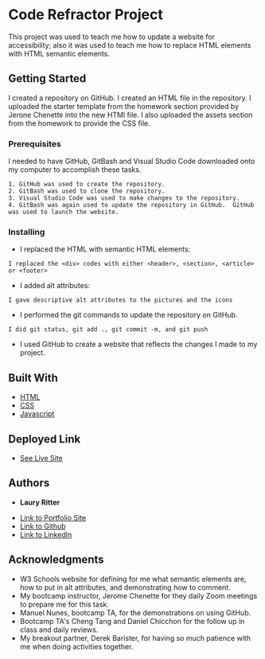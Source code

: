 # Code Refractor Project

This project was used to teach me how to update a website for accessibility; also it was used to teach me how to replace HTML elements with HTML semantic elements.

## Getting Started

I created a repository on GitHub.  I created an HTML file in the repository.  I uploaded the starter template from the homework section provided by Jerone Chenette into the new HTMl file. I also uploaded the assets section from the homework to provide the CSS file.   

### Prerequisites

I needed to have GitHub, GitBash and Visual Studio Code downloaded onto my computer to accomplish these tasks.

```
1. GitHub was used to create the repository.  
2. GitBash was used to clone the repository.  
3. Visual Studio Code was used to make changes to the repository.  
4. GitBash was again used to update the repository in GitHub.  GitHub was used to launch the website.
```

### Installing

- I replaced the HTML with semantic HTML elements:

```
I replaced the <div> codes with either <header>, <section>, <article> or <footer>
```

- I added alt attributes:

```
I gave descriptive alt attributes to the pictures and the icons
```

- I performed the git commands to update the repository on GitHub.

```
I did git status, git add ., git commit -m, and git push
```

- I used GitHub to create a website that reflects the changes I made to my project.


## Built With

* [HTML](https://developer.mozilla.org/en-US/docs/Web/HTML)
* [CSS](https://developer.mozilla.org/en-US/docs/Web/CSS)
* [Javascript](https://developer.mozilla.org/en-US/docs/Web/JavaScript)

## Deployed Link

* [See Live Site](https://lauryritter.github.io/code-refractor/)


## Authors

* **Laury Ritter** 

- [Link to Portfolio Site](https://lauryritter.github.io/)
- [Link to Github](https://github.com/Lauryritter/)
- [Link to LinkedIn](https://www.linkedin.com/in/laury-ritter-4a449921a/)

## Acknowledgments

* W3 Schools website for defining for me what semantic elements are, how to put in alt attributes, and demonstrating how to comment.
* My bootcamp instructor, Jerome Chenette for they daily Zoom meetings to prepare me for this task.
* Manuel Nunes, bootcamp TA, for the demonstrations on using GitHub.
* Bootcamp TA's Cheng Tang and Daniel Chicchon for the follow up in class and daily reviews.
* My breakout partner, Derek Barister, for having so much patience with me when doing activities together.
